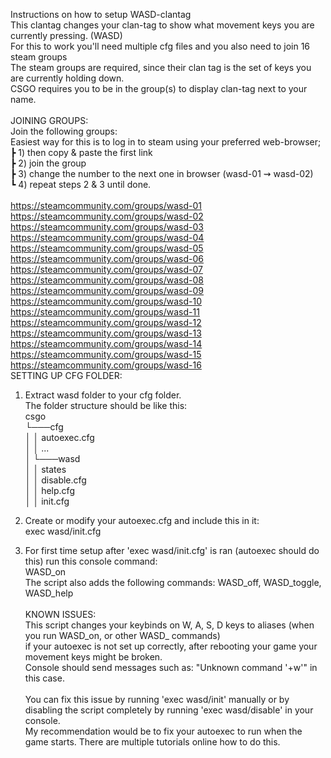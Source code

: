 Instructions on how to setup WASD-clantag\
This clantag changes your clan-tag to show what movement keys you are currently pressing. (WASD)\
For this to work you'll need multiple cfg files and you also need to join 16 steam groups\
The steam groups are required, since their clan tag is the set of keys you are currently holding down.\
CSGO requires you to be in the group(s) to display clan-tag next to your name.\
\
JOINING GROUPS:\
Join the following groups:\
Easiest way for this is to log in to steam using your preferred web-browser; \
	┣ 1) then copy & paste the first link\
	┣ 2) join the group\
	┣ 3) change the number to the next one in browser (wasd-01 ⇝ wasd-02)\
	┗ 4) repeat steps 2 & 3 until done.\
\
https://steamcommunity.com/groups/wasd-01
https://steamcommunity.com/groups/wasd-02
https://steamcommunity.com/groups/wasd-03
https://steamcommunity.com/groups/wasd-04
https://steamcommunity.com/groups/wasd-05
https://steamcommunity.com/groups/wasd-06
https://steamcommunity.com/groups/wasd-07
https://steamcommunity.com/groups/wasd-08
https://steamcommunity.com/groups/wasd-09
https://steamcommunity.com/groups/wasd-10
https://steamcommunity.com/groups/wasd-11
https://steamcommunity.com/groups/wasd-12
https://steamcommunity.com/groups/wasd-13
https://steamcommunity.com/groups/wasd-14
https://steamcommunity.com/groups/wasd-15
https://steamcommunity.com/groups/wasd-16
\
SETTING UP CFG FOLDER:
1) Extract wasd folder to your cfg folder.\
	The folder structure should be like this:\
	csgo\
	└───cfg\
	│   │   autoexec.cfg\
	│   │   ...\
	│   └───wasd\
	│       │   states\
	│       │   disable.cfg\
	│       │   help.cfg\
	│       │   init.cfg 

2) Create or modify your autoexec.cfg and include this in it:\
	exec wasd/init.cfg

3) For first time setup after 'exec wasd/init.cfg' is ran (autoexec should do this) run this console command:\
	WASD_on\
	The script also adds the following commands: WASD_off, WASD_toggle, WASD_help\
\
KNOWN ISSUES:\
This script changes your keybinds on W, A, S, D keys to aliases (when you run WASD_on, or other WASD_ commands)\
if your autoexec is not set up correctly, after rebooting your game your movement keys might be broken.\
Console should send messages such as: "Unknown command '+w'" in this case.\
\
You can fix this issue by running 'exec wasd/init' manually or by disabling the script completely by running 'exec wasd/disable' in your console.\
My recommendation would be to fix your autoexec to run when the game starts. There are multiple tutorials online how to do this.